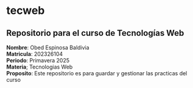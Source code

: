 # tecweb
## Repositorio para el curso de Tecnologías Web
__Nombre__: Obed Espinosa Baldivia<br>
__Matricula__: 202326104<br>
__Periodo__: Primavera 2025<br>
__Materia__; Tecnologias Web<br>
__Proposito__: Este repositorio es para guardar y gestionar las practicas del curso<br>

 
